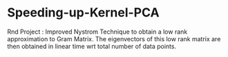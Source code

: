 # Speeding-up-Kernel-PCA
Rnd Project : Improved Nystrom Technique to obtain a low rank approximation to Gram Matrix. The eigenvectors of this low rank matrix are then obtained in linear time wrt total number of data points.
